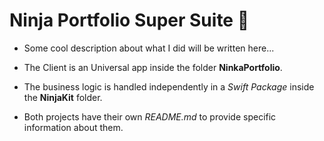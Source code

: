 # Ninja Portfolio Super Suite 🤖
- Some cool description about what I did will be written here...

- The Client is an Universal app inside the folder **NinkaPortfolio**.
- The business logic is handled independently in a *Swift Package* inside the **NinjaKit** folder.
- Both projects have their own *README.md* to provide specific information about them.